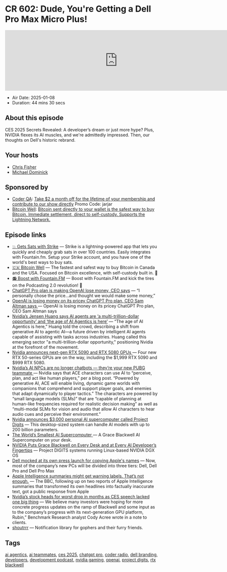 # CR 602: Dude, You're Getting a Dell Pro Max Micro Plus!

<iframe src="https://player.fireside.fm/v2/MLf2ZzhC+745zZjeQ?theme=dark" width="740" height="200" frameborder="0" scrolling="no"></iframe>

* Air Date: 2025-01-08
* Duration: 44 mins 30 secs

## About this episode

CES 2025 Secrets Revealed: A developer’s dream or just more hype? Plus, NVIDIA flexes its AI muscles, and we're admittedly impressed. Then, our thoughts on Dell's historic rebrand.

## Your hosts
* [Chris Fisher](https://coder.show/hosts/chrislas)
* [Michael Dominick](https://coder.show/hosts/michael)

## Sponsored by

  * [Coder QA](https://jupitersignal.memberful.com/checkout?plan=53334&coupon=jarjar): [Take $2 a month off for the lifetime of your membership and contribute to our show directly](https://jupitersignal.memberful.com/checkout?plan=53334&coupon=jarjar) Promo Code: jarjar
  * [Bitcoin Well](https://bitcoinwell.com/jupiter): [Bitcoin sent directly to your wallet is the safest way to buy Bitcoin. Immediate settlement, direct to self-custody. Supports the Lightning Network.](https://bitcoinwell.com/jupiter)



## Episode links

  * [💥 Gets Sats with Strike](https://strike.me/ "💥 Gets Sats with Strike") — Strike is a lightning-powered app that lets you quickly and cheaply grab sats in over 100 countries. Easily integrates with Fountain.fm. Setup your Strike account, and you have one of the world's best ways to buy sats.
  * [🇨🇦 Bitcoin Well](https://coder.show/bitcoin "🇨🇦  Bitcoin Well") — The fastest and safest way to buy Bitcoin in Canada and the USA. Focused on Bitcoin excellence, with self-custody built in. 🥇
  * [📻 Boost with Fountain.FM](https://fountain.fm/ "📻 Boost with Fountain.FM") — Boost with Fountain.FM and kick the tires on the Podcasting 2.0 revolution! 🚀
  * [ChatGPT Pro plan is making OpenAI lose money, CEO says](https://www.androidheadlines.com/2025/01/chatgpt-pro-plan-is-making-openai-lose-money-ceo-says.html "ChatGPT Pro plan is making OpenAI lose money, CEO says") — “I personally chose the price…and thought we would make some money,”
  * [OpenAI is losing money on its pricey ChatGPT Pro plan, CEO Sam Altman says ](https://techcrunch.com/2025/01/05/openai-is-losing-money-on-its-pricey-chatgpt-pro-plan-ceo-sam-altman-says/?guccounter=1 "OpenAI is losing money on its pricey ChatGPT Pro plan, CEO Sam Altman says ") — OpenAI is losing money on its pricey ChatGPT Pro plan, CEO Sam Altman says
  * [Nvidia’s Jensen Huang says AI agents are ‘a multi-trillion-dollar opportunity’ and ‘the age of AI Agentics is here’](https://finance.yahoo.com/news/nvidia-jensen-huang-says-ai-044815659.html? "Nvidia’s Jensen Huang says AI agents are ‘a multi-trillion-dollar opportunity’ and ‘the age of AI Agentics is here’") — “The age of AI Agentics is here,” Huang told the crowd, describing a shift from generative AI to agentic AI—a future driven by intelligent AI agents capable of assisting with tasks across industries. Huang called this emerging sector "a multi-trillion-dollar opportunity," positioning Nvidia at the forefront of the movement.
  * [Nvidia announces next-gen RTX 5090 and RTX 5080 GPUs ](https://www.theverge.com/2025/1/6/24337396/nvidia-rtx-5080-5090-5070-ti-5070-price-release-date "Nvidia announces next-gen RTX 5090 and RTX 5080 GPUs ") — Four new RTX 50-series GPUs are on the way, including the $1,999 RTX 5090 and $999 RTX 5080.
  * [Nvidia’s AI NPCs are no longer chatbots — they’re your new PUBG teammate ](https://www.theverge.com/2025/1/6/24337949/nvidia-ace-ai-npcs-pubg-ally-teammate "Nvidia’s AI NPCs are no longer chatbots — they’re your new PUBG teammate ") — Nvidia says that ACE characters can use AI to “perceive, plan, and act like human players,” per a blog post. “Powered by generative AI, ACE will enable living, dynamic game worlds with companions that comprehend and support player goals, and enemies that adapt dynamically to player tactics.” The characters are powered by “small language models (SLMs)” that are “capable of planning at human-like frequencies required for realistic decision making” as well as “multi-modal SLMs for vision and audio that allow AI characters to hear audio cues and perceive their environment.”
  * [Nvidia announces $3,000 personal AI supercomputer called Project Digits](https://www.theverge.com/2025/1/6/24337530/nvidia-ces-digits-super-computer-ai "Nvidia announces $3,000 personal AI supercomputer called Project Digits") — This desktop-sized system can handle AI models with up to 200 billion parameters.
  * [The World’s Smallest AI Supercomputer ](https://www.nvidia.com/en-us/project-digits/ "The World’s Smallest AI Supercomputer ") — A Grace Blackwell AI Supercomputer on your desk. 
  * [NVIDIA Puts Grace Blackwell on Every Desk and at Every AI Developer’s Fingertips](https://nvidianews.nvidia.com/news/nvidia-puts-grace-blackwell-on-every-desk-and-at-every-ai-developers-fingertips "NVIDIA Puts Grace Blackwell on Every Desk and at Every AI Developer’s Fingertips") — Project DIGITS systems running Linux-based NVIDIA DGX OS
  * [Dell mocked at its own press launch for copying Apple's names](https://9to5mac.com/2025/01/07/dell-mocked-at-its-own-press-launch-for-copying-apples-naming-convention/ "Dell mocked at its own press launch for copying Apple's names") — Now, most of the company’s new PCs will be divided into three tiers: Dell, Dell Pro and Dell Pro Max
  * [Apple Intelligence summaries might get warning labels. That’s not enough.](https://sixcolors.com/post/2025/01/apple-intelligence-summaries-might-get-warning-labels-thats-not-enough/ "Apple Intelligence summaries might get warning labels. That’s not enough.") — The BBC, following up on two reports of Apple Intelligence summaries that transformed its own headlines into factually inaccurate text, got a public response from Apple
  * [Nvidia’s stock heads for worst drop in months as CES speech lacked one big thing](https://www.marketwatch.com/story/nvidias-stock-heads-for-worst-drop-in-months-as-ces-speech-lacked-one-big-thing-bf89f4e2?mod=home-page "Nvidia’s stock heads for worst drop in months as CES speech lacked one big thing") — We believe many investors were hoping for more concrete progress updates on the ramp of Blackwell and some input as to the company’s progress with its next-generation GPU platform, Rubin,” Benchmark Research analyst Cody Acree wrote in a note to clients.
  * [shoutrrr](https://github.com/containrrr/shoutrrr "shoutrrr") — Notification library for gophers and their furry friends. 



## Tags

[ai agentics](https://coder.show/tags/ai%20agentics), [ai teammates](https://coder.show/tags/ai%20teammates), [ces 2025](https://coder.show/tags/ces%202025), [chatgpt pro](https://coder.show/tags/chatgpt%20pro), [coder radio](https://coder.show/tags/coder%20radio), [dell branding](https://coder.show/tags/dell%20branding), [developers](https://coder.show/tags/developers), [development podcast](https://coder.show/tags/development%20podcast), [nvidia gaming](https://coder.show/tags/nvidia%20gaming), [openai](https://coder.show/tags/openai), [project digits](https://coder.show/tags/project%20digits), [rtx blackwell](https://coder.show/tags/rtx%20blackwell)